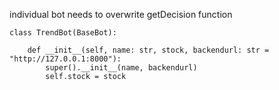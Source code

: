 individual bot needs to overwrite 
getDecision function

```
class TrendBot(BaseBot):

    def __init__(self, name: str, stock, backendurl: str = "http://127.0.0.1:8000"):
        super().__init__(name, backendurl)
        self.stock = stock
```

